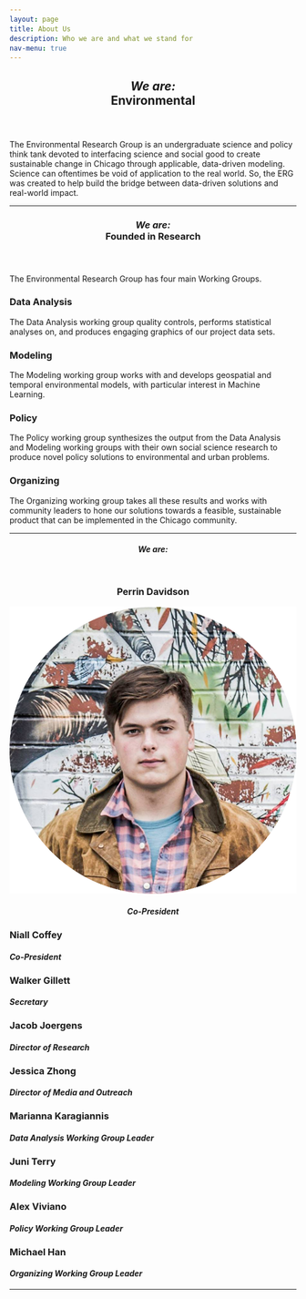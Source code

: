 ```yaml
---
layout: page
title: About Us
description: Who we are and what we stand for
nav-menu: true
---
```


<!-- Main -->
<div id="main" class="alt">

<!-- One -->
<section id="one">
	<div class="inner">
		<header class="major">
			<h1><i>We are:</i><br>Environmental</h1>
		</header>

<!-- Content One -->
<p>The Environmental Research Group is an undergraduate science and policy think tank devoted to interfacing science and social good to create sustainable change in Chicago through applicable, data-driven modeling. Science can oftentimes be void of application to the real world. So, the ERG was created to help build the bridge between data-driven solutions and real-world impact.</p>

<hr class="major" />

<!-- Two -->
<section id="one">
	<div class="inner">
		<header class="major">
			<h1><i>We are:</i><br>Founded in Research</h1>
		</header>

<!-- Content Two-->
<p>The Environmental Research Group has four main Working Groups. </p>
<div class="row">
	<div class="6u 12u$(small)">
		<h3>Data Analysis</h3>
		<p>The Data Analysis working group quality controls, performs statistical analyses on, and produces engaging graphics of our project data sets.</p>
	</div>
	<div class="6u$ 12u$(small)">
		<h3>Modeling</h3>
		<p>The Modeling working group works with and develops geospatial and temporal environmental models, with particular interest in Machine Learning.</p>
	</div>
	<div class="6u 12u$(small)">
		<h3>Policy</h3>
		<p>The Policy working group synthesizes the output from the Data Analysis and Modeling working groups with their own social science research to produce novel policy solutions to environmental and urban problems.</p>
	</div>
	<div class="6u$ 12u$(small)">
		<h3>Organizing</h3>
		<p>The Organizing working group takes all these results and works with community leaders to hone our solutions towards a feasible, sustainable product that can be implemented in the Chicago community.</p>
	</div>
</div>

<hr class="major" />

<!-- Three -->
<section id="one">
	<div class="inner">
		<header class="major">
			<h1><i>We are:</i></h1>
		</header>

<!-- Content Three-->
<div class="row">
	<div class="row">
		<div class="4u 12u$(medium)">
			<h3 style="text-align:center">Perrin Davidson</h3>
			<img src="assets/images/img_perrin.png" alt="Perrin Davidson">
			<h4 style="text-align:center"><i>Co-President</i></h4>
		</div>
		<div class="4u 12u$(medium)">
			<h3>Niall Coffey</h3>
			<h4><i>Co-President</i></h4>
		</div>
		<div class="4u$ 12u$(medium)">
			<h3>Walker Gillett</h3>
			<h4><i>Secretary</i></h4>
		</div>
    		<div class="6u 12u$(small)">
			<h3>Jacob Joergens</h3>
			<h4><i>Director of Research</i></h4>
		</div>
		<div class="6u 12u$(small)">
			<h3>Jessica Zhong</h3>
			<h4><i>Director of Media and Outreach</i></h4>
		</div>
		<div class="6u$ 12u$(small)">
			<h3>Marianna Karagiannis</h3>
			<h4><i>Data Analysis Working Group Leader</i></h4>
		</div>
		<div class="6u 12u$(small)">
			<h3>Juni Terry</h3>
			<h4><i>Modeling Working Group Leader</i></h4>
		</div>
		<div class="6u 12u$(small)">
			<h3>Alex Viviano</h3>
			<h4><i>Policy Working Group Leader</i></h4>
		</div>
		<div class="6u$ 12u$(small)">
			<h3>Michael Han</h3>
			<h4><i>Organizing Working Group Leader</i></h4>
		</div>
	</div>
</div>

<hr class="major" />

<!-- End -->
</div>
